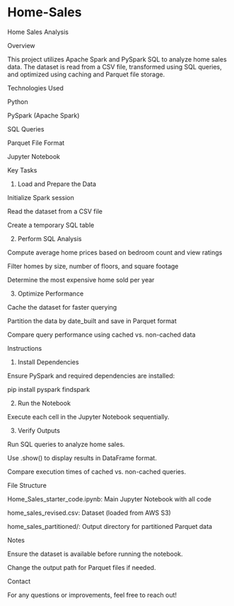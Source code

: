 # Home-Sales
Home Sales Analysis

Overview

This project utilizes Apache Spark and PySpark SQL to analyze home sales data. The dataset is read from a CSV file, transformed using SQL queries, and optimized using caching and Parquet file storage.

Technologies Used

Python

PySpark (Apache Spark)

SQL Queries

Parquet File Format

Jupyter Notebook

Key Tasks

1. Load and Prepare the Data

Initialize Spark session

Read the dataset from a CSV file

Create a temporary SQL table

2. Perform SQL Analysis

Compute average home prices based on bedroom count and view ratings

Filter homes by size, number of floors, and square footage

Determine the most expensive home sold per year

3. Optimize Performance

Cache the dataset for faster querying

Partition the data by date_built and save in Parquet format

Compare query performance using cached vs. non-cached data

Instructions

1. Install Dependencies

Ensure PySpark and required dependencies are installed:

pip install pyspark findspark

2. Run the Notebook

Execute each cell in the Jupyter Notebook sequentially.

3. Verify Outputs

Run SQL queries to analyze home sales.

Use .show() to display results in DataFrame format.

Compare execution times of cached vs. non-cached queries.

File Structure

Home_Sales_starter_code.ipynb: Main Jupyter Notebook with all code

home_sales_revised.csv: Dataset (loaded from AWS S3)

home_sales_partitioned/: Output directory for partitioned Parquet data

Notes

Ensure the dataset is available before running the notebook.

Change the output path for Parquet files if needed.

Contact

For any questions or improvements, feel free to reach out!

